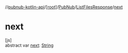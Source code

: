 //[pubnub-kotlin-api](../../../../index.md)/[[root]](../../index.md)/[PubNub](../index.md)/[ListFilesResponse](index.md)/[next](next.md)

# next

[js]\
abstract var [next](next.md): [String](https://kotlinlang.org/api/latest/jvm/stdlib/kotlin-stdlib/kotlin/-string/index.html)
